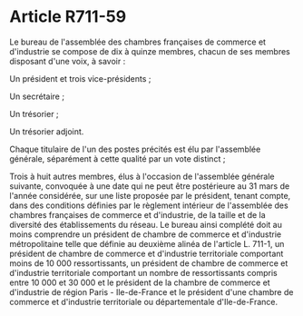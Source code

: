 # Article R711-59

<p>Le bureau de l'assemblée des chambres françaises de commerce et d'industrie se compose de dix à quinze membres, chacun de ses membres disposant d'une voix, à savoir :</p><p>Un président et trois vice-présidents ;</p><p>Un secrétaire ;</p><p>Un trésorier ;</p><p>Un trésorier adjoint.</p><p>Chaque titulaire de l'un des postes précités est élu par l'assemblée générale, séparément à cette qualité par un vote distinct ;</p><p>Trois à huit autres membres, élus à l'occasion de l'assemblée générale suivante, convoquée à une date qui ne peut être postérieure au 31 mars de l'année considérée, sur une liste proposée par le président, tenant compte, dans des conditions définies par le règlement intérieur de l'assemblée des chambres françaises de commerce et d'industrie, de la taille et de la diversité des établissements du réseau. Le bureau ainsi complété doit au moins comprendre un président de chambre de commerce et d'industrie métropolitaine telle que définie au deuxième alinéa de l'article L. 711-1, un président de chambre de commerce et d'industrie territoriale comportant moins de 10 000 ressortissants, un président de chambre de commerce et d'industrie territoriale comportant un nombre de ressortissants compris entre 10 000 et 30 000 et le président de la chambre de commerce et d'industrie de région Paris - Ile-de-France et le président d'une chambre de commerce et d'industrie territoriale ou départementale d'Ile-de-France.</p>